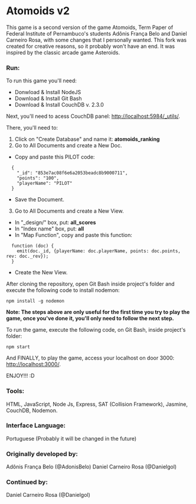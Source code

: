 # Atomoids v2

This game is a second version of the game Atomoids, Term Paper of Federal Institute of Pernambuco's students Adônis França Belo and Daniel Carneiro Rosa, with some changes that I personally wanted. This fork was created for creative reasons, so it probably won't have an end. It was inspired by the classic arcade game Asteroids.

### Run:

To run this game you'll need:
* Donwload & Install NodeJS
* Download & Install Git Bash
* Download & Install CouchDB v. 2.3.0

Next, you'll need to acess CouchDB panel: [http://localhost:5984/_utils/](http://localhost:5984/_utils/).

There, you'll need to:
1. Click on "Create Database" and name it: **atomoids_ranking**
2. Go to All Documents and create a New Doc.
  * Copy and paste this PILOT code:
  ```
    {
      "_id": "853e7ac08f6e6a2053beadc8b9000711",
      "points": "100",
      "playerName": "PILOT"
    }
  ```
  * Save the Document.
3. Go to All Documents and create a New View.
  * In "_design/" box, put: **all_scores**
  * In "Index name" box, put: **all**
  * In "Map Function", copy and paste this function:
  ```
    function (doc) {
      emit(doc._id, {playerName: doc.playerName, points: doc.points, rev: doc._rev});
    }
  ```
  * Create the New View.

After cloning the repository, open Git Bash inside project's folder and execute the following code to install nodemon:
```
npm install -g nodemon
```

**Note: The steps above are only useful for the first time you try to play the game, once you've done it, you'll only need to follow the next step.**

To run the game, execute the following code, on Git Bash, inside project's folder:
```
npm start
```

And FINALLY, to play the game, access your localhost on door 3000: [http://localhost:3000/](http://localhost:3000/).

ENJOY!!! :D

### Tools:

HTML, JavaScript, Node Js, Express, SAT (Collision Framework), Jasmine, CouchDB, Nodemon.

### Interface Language:

Portuguese (Probably it will be changed in the future)

### Originally developed by:

Adônis França Belo (@AdonisBelo)
Daniel Carneiro Rosa (@Danielgol)

### Continued by:

Daniel Carneiro Rosa (@Danielgol)
